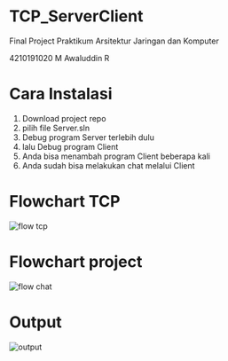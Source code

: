 # TCP_ServerClient
Final Project Praktikum Arsitektur Jaringan dan Komputer

4210191020 M Awaluddin R

# Cara Instalasi
1. Download project repo
2. pilih file Server.sln
3. Debug program Server terlebih dulu
4. lalu Debug program Client
5. Anda bisa menambah program Client beberapa kali
6. Anda sudah bisa melakukan chat melalui Client

# Flowchart TCP
![flow tcp](https://user-images.githubusercontent.com/63573499/125156255-c0222180-e18e-11eb-8c9d-8673ffd0b6e5.png)

# Flowchart project
![flow chat](https://user-images.githubusercontent.com/63573499/125156258-c4e6d580-e18e-11eb-832c-c49caf728e4a.png)

# Output
![output](https://user-images.githubusercontent.com/63573499/125158358-e2ba3780-e19a-11eb-8694-cd1883682453.png)
